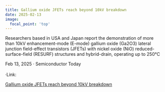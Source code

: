 ```yaml
---
title: Gallium oxide JFETs reach beyond 10kV breakdown
date: 2025-02-13
image:
  focal_point: 'top'
---
```


Researchers based in USA and Japan report the demonstration of more than 10kV enhancement-mode (E-mode) gallium oxide (Ga2O3) lateral junction field-effect transistors (JFETs) with nickel oxide (NiO) reduced-surface-field (RESURF) structures and hybrid-drain, operating up to 250°C
<div class="manual-meta">
  Feb 13, 2025 &middot; Semiconductor Today
</div>
<br>
·Link: 
<br>
<!--more-->

[Gallium oxide JFETs reach beyond 10kV breakdown](https://semiconductor-today.com/news_items/2025/feb/virginia-130225.shtml)

